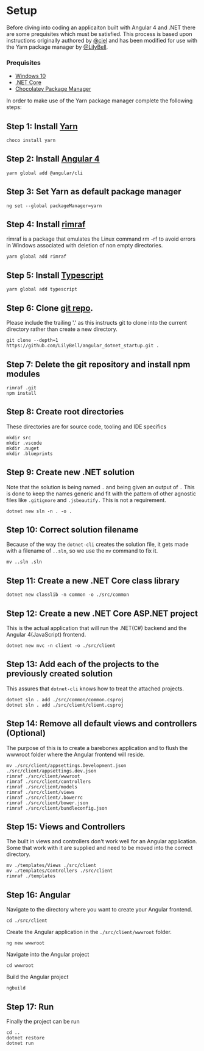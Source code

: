 # Setup

Before diving into coding an applicaiton built with Angular 4 and .NET there are some prequisites which must be satisfied. This process is based upon instructions originally authored by [@ciel](https://www.github.com/ciel) and has been modified for use with the Yarn package manager by [@LilyBell](https://www.github.com/LilyBell).

### Prequisites
* [Windows 10](https://www.microsoft.com/en-us/software-download/windows10)
* [.NET Core](https://www.microsoft.com/net/core#windowscmd)
* [Chocolatey Package Manager](https://chocolatey.org/)

In order to make use of the Yarn package manager complete the following steps:
## Step 1: Install [Yarn](https://yarnpkg.com)

```
choco install yarn
```

## Step 2: Install [Angular 4](https://angular.io)

```
yarn global add @angular/cli
```

## Step 3: Set Yarn as default package manager

```
ng set --global packageManager=yarn
```


## Step 4: Install [rimraf](https://github.com/isaacs/rimraf)

rimraf is a package that emulates the Linux command rm -rf to avoid errors in Windows associated with deletion of non empty directories.

```
yarn global add rimraf
```

## Step 5: Install [Typescript](https://www.typescriptlang.org/)

```
yarn global add typescript
```

## Step 6: Clone [git repo](https://www.github.com/LilyBell/angular_dotnet_startup).
Please include the trailing '.' as this instructs git to clone into the current directory rather than create a new directory.

```
git clone --depth=1 https://github.com/LilyBell/angular_dotnet_startup.git .
```

## Step 7: Delete the git repository and install npm modules

```
rimraf .git
npm install
```

## Step 8: Create root directories
These directories are for source code, tooling and IDE specifics

```
mkdir src
mkdir .vscode
mkdir .nuget
mkdir .blueprints
```

## Step 9: Create new .NET solution
Note that the solution is being named ```.``` and being given an output of ```.``` This is done to keep the names generic and fit with the pattern of other agnostic files like ```.gitignore``` and ```.jsbeautify.``` This is not a requirement.

```
dotnet new sln -n . -o .
```

## Step 10: Correct solution filename
Because of the way the ```dotnet-cli``` creates the solution file, it gets made with a filename of ```..sln```, so we use the ```mv``` command to fix it.

```
mv ..sln .sln
```

## Step 11: Create a new .NET Core class library

```
dotnet new classlib -n common -o ./src/common
```

## Step 12: Create a new .NET Core ASP.NET project
This is the actual application that will run the .NET(C#) backend and the Angular 4(JavaScript) frontend.

```
dotnet new mvc -n client -o ./src/client
```

## Step 13: Add each of the projects to the previously created solution
This assures that ```dotnet-cli``` knows how to treat the attached projects.

```
dotnet sln . add ./src/common/common.csproj
dotnet sln . add ./src/client/client.csproj
```

## Step 14: Remove all default views and controllers (Optional)
The purpose of this is to create a barebones application and to flush the wwwroot folder where the Angular frontend will reside.

```
mv ./src/client/appsettings.Development.json ./src/client/appsettings.dev.json
rimraf ./src/client/wwwroot
rimraf ./src/client/controllers
rimraf ./src/client/models
rimraf ./src/client/views
rimraf ./src/client/.bowerrc
rimraf ./src/client/bower.json
rimraf ./src/client/bundleconfig.json
```

## Step 15: Views and Controllers
The built in views and controllers don't work well for an Angular application. Some that work with it are supplied and need to be moved into the correct directory.

```
mv ./templates/Views ./src/client
mv ./templates/Controllers ./src/client
rimraf ./templates
```

## Step 16: Angular
Navigate to the directory where you want to create your Angular frontend.

```
cd ./src/client
```

Create the Angular application in the ```./src/client/wwwroot``` folder. 

```
ng new wwwroot
```

Navigate into the Angular project

```
cd wwwroot
```

Build the Angular project

```
ngbuild
```

## Step 17: Run
Finally the project can be run

```
cd ..
dotnet restore
dotnet run
```

